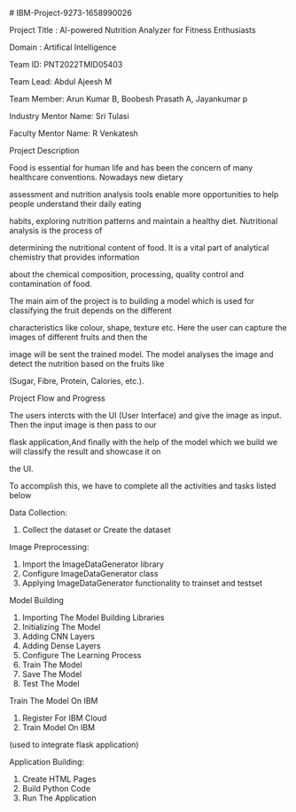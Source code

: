 ﻿\# IBM-Project-9273-1658990026

Project Title : AI-powered Nutrition Analyzer for Fitness Enthusiasts

Domain : Artifical Intelligence

Team ID: PNT2022TMID05403

Team Lead: Abdul Ajeesh M

Team Member: Arun Kumar B, Boobesh Prasath A, Jayankumar p

Industry Mentor Name: Sri Tulasi

Faculty Mentor Name: R Venkatesh

Project Description

Food is essential for human life and has been the concern of many healthcare conventions. Nowadays new dietary

assessment and nutrition analysis tools enable more opportunities to help people understand their daily eating

habits, exploring nutrition patterns and maintain a healthy diet. Nutritional analysis is the process of

determining the nutritional content of food. It is a vital part of analytical chemistry that provides information

about the chemical composition, processing, quality control and contamination of food.

The main aim of the project is to building a model which is used for classifying the fruit depends on the different

characteristics like colour, shape, texture etc. Here the user can capture the images of different fruits and then the

image will be sent the trained model. The model analyses the image and detect the nutrition based on the fruits like

(Sugar, Fibre, Protein, Calories, etc.).

Project Flow and Progress

The users intercts with the UI (User Interface) and give the image as input. Then the input image is then pass to our

flask application,And finally with the help of the model which we build we will classify the result and showcase it on

the UI.

To accomplish this, we have to complete all the activities and tasks listed below

Data Collection:

1) Collect the dataset or Create the dataset

Image Preprocessing:

1) Import the ImageDataGenerator library
1) Configure ImageDataGenerator class
1) Applying ImageDataGenerator functionality to trainset and testset

Model Building

1) Importing The Model Building Libraries
1) Initializing The Model
1) Adding CNN Layers
1) Adding Dense Layers
1) Configure The Learning Process
1) Train The Model
1) Save The Model
1) Test The Model

Train The Model On IBM

1) Register For IBM Cloud
1) Train Model On IBM

(used to integrate flask application)

Application Building:

1) Create HTML Pages
1) Build Python Code
1) Run The Application







